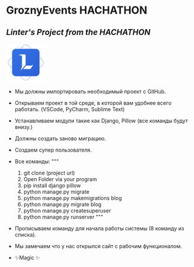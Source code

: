 # GroznyEvents HACHATHON
## _Linter's Project from the HACHATHON_

[![N|Solid](https://github.com/MooyZeee/game/blob/main/logothype.png?raw=true)](https://github.com/MooyZeee/game/blob/main/logothype.png?raw=true)


- Мы должны импортировать необходимый проект с GitHub.
- Открываем проект в той среде, в которой вам удобнее всего работать. (VSCode, PyCharm, Sublime Text)
- Устанавливаем модули такие как Django, Pillow (все команды будут внизу.)
- Должны создать заново миграцию.
- Создаем супер пользователя.
 - Все команды:
   """
   1. git clone (project url)
   2. Open Folder via your program
   3. pip install django pillow
   4. python manage.py migrate
   5. python manage.py makemigrations blog
   6. python manage.py migrate blog
   7. python manage.py createsuperuser
   8. python manage.py runserver
   """
- Прописываем команду для начала работы системы (8 команду из списка).
 - Мы замечаем что у нас открылся сайт с рабочим функционалом.
   
- ✨Magic ✨    
